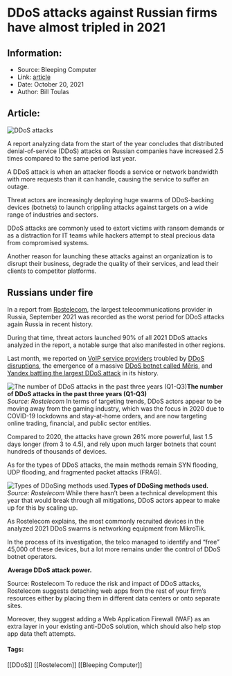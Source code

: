 # DDoS attacks against Russian firms have almost tripled in 2021
### 

## Information:
+ Source: Bleeping Computer
+ Link: [article](https://www.bleepingcomputer.com/news/security/ddos-attacks-against-russian-firms-have-almost-tripled-in-2021/)
+ Date: October 20, 2021
+ Author: Bill Toulas


## Article:
![DDoS attacks](https://www.bleepstatic.com/content/hl-images/2021/09/27/ddos-header-image.jpg)


A report analyzing data from the start of the year concludes that distributed denial-of-service (DDoS) attacks on Russian companies have increased 2.5 times compared to the same period last year.


A DDoS attack is when an attacker floods a service or network bandwidth with more requests than it can handle, causing the service to suffer an outage.


Threat actors are increasingly deploying huge swarms of DDoS-backing devices (botnets) to launch crippling attacks against targets on a wide range of industries and sectors.


DDoS attacks are commonly used to extort victims with ransom demands or as a distraction for IT teams while hackers attempt to steal precious data from compromised systems.


Another reason for launching these attacks against an organization is to disrupt their business, degrade the quality of their services, and lead their clients to competitor platforms.


Russians under fire
-------------------


In a report from [Rostelecom](https://rt-solar.ru/analytics/reports/2403/), the largest telecommunications provider in Russia, September 2021 was recorded as the worst period for DDoS attacks again Russia in recent history.


During that time, threat actors launched 90% of all 2021 DDoS attacks analyzed in the report, a notable surge that also manifested in other regions.


Last month, we reported on [VoIP service providers](https://www.bleepingcomputer.com/news/security/bandwidthcom-is-latest-victim-of-ddos-attacks-against-voip-providers/) troubled by [DDoS disruptions](https://www.bleepingcomputer.com/news/security/voipms-phone-services-disrupted-by-ddos-extortion-attack/), the emergence of a massive [DDoS botnet called Mēris](https://www.bleepingcomputer.com/news/security/new-m-ris-botnet-breaks-ddos-record-with-218-million-rps-attack/), and [Yandex battling the largest DDoS attack](https://www.bleepingcomputer.com/news/security/yandex-is-battling-the-largest-ddos-in-russian-internet-history/) in its history.



![The number of DDoS attacks in the past three years (Q1-Q3)](https://www.bleepstatic.com/images/news/u/1220909/DDoS/ddos_number.jpg)**The number of DDoS attacks in the past three years (Q1-Q3)**  
*Source: Rostelecom*
In terms of targeting trends, DDoS actors appear to be moving away from the gaming industry, which was the focus in 2020 due to COVID-19 lockdowns and stay-at-home orders, and are now targeting online trading, financial, and public sector entities.


Compared to 2020, the attacks have grown 26% more powerful, last 1.5 days longer (from 3 to 4.5), and rely upon much larger botnets that count hundreds of thousands of devices.


As for the types of DDoS attacks, the main methods remain SYN flooding, UDP flooding, and fragmented packet attacks (FRAG).



![Types of DDoSing methods used.](https://www.bleepstatic.com/images/news/u/1220909/DDoS/type%20of%20attacks.jpg)**Types of DDoSing methods used.**  
*Source: Rostelecom*
While there hasn’t been a technical development this year that would break through all mitigations, DDoS actors appear to make up for this by scaling up.


As Rostelecom explains, the most commonly recruited devices in the analyzed 2021 DDoS swarms is networking equipment from MikroTik.


In the process of its investigation, the telco managed to identify and “free” 45,000 of these devices, but a lot more remains under the control of DDoS botnet operators.



![Average DDoS attack power.](data:image/gif;base64,R0lGODlhAQABAAAAACH5BAEKAAEALAAAAAABAAEAAAICTAEAOw==)**Average DDoS attack power.**  

Source: Rostelecom
To reduce the risk and impact of DDoS attacks, Rostelecom suggests detaching web apps from the rest of your firm’s resources either by placing them in different data centers or onto separate sites.


Moreover, they suggest adding a Web Application Firewall (WAF) as an extra layer in your existing anti-DDoS solution, which should also help stop app data theft attempts.




#### Tags:
[[DDoS]] [[Rostelecom]] [[Bleeping Computer]]
